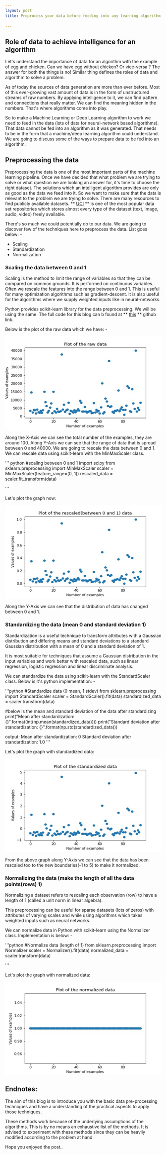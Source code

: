 ```yaml
---
layout: post
title: Preprocess your data before feeding into any learning algorithm to make it work awesome

---
```


## Role of data to achieve intelligence for an algorithm
Let's understand the importance of data for an algorithm with the example of egg and chicken. Can we have egg without chicken? Or vice-versa ? The answer for both the things is no!  Similar thing defines the roles of data and algorithm to solve a problem. 

As of today the sources of data generation are more than ever before. Most of this ever-growing vast amount of data is in the form of unstructured streams of raw numbers. By applying intelligence to it, we can find pattern and connections that really matter. We can find the meaning hidden in the numbers. That's where algorithms come into play.

So to make a Machine Learning or Deep Learning algorithm to work we need to feed in the data (lots of data for neural-network based algorithms). That data cannot be fed into an algorithm as it was generated. That needs to be in the form that a machine/deep learning algorithm could understand. We are going to discuss some of the ways to prepare data to be fed into an algorithm.

## Preprocessing the data
Preprocessing the data is one of the most important parts of the machine learning pipeline. Once we have decided that what problem we are trying to solve or what question we are looking an answer for, it's time to choose the right dataset. The solutions which an intelligent algorithm provides are only as good as the data we feed into it. So we want to make sure that the data is relevant to the problem we are trying to solve. There are many resources to find publicly available datasets. ** <a href = "http://archive.ics.uci.edu/ml/datasets.html">UCI</a> ** is one of the most popular data set repositories which stores almost every type of the dataset (text, image, audio, video) freely available.

There's so much we could potentially do to our data. We are going to discover few of the techniques here to preprocess the data. List goes below: - 
* Scaling
* Standardization
* Normalization

### Scaling the data between 0 and 1
Scaling is the method to limit the range of variables so that they can be compared on common grounds. It is performed on continuous variables. Often we rescale the features into the range between 0 and 1. This is useful for many optimization algorithms such as gradient-descent. It is also useful for the algorithms where we supply weighted inputs like in neural-networks.

Python provides scikit-learn library for the data preprocessing. We will be using the same. The full code for this blog can b found at ** <a href="https://github.com/amanpreetsingh459/blog-posts-code-repository/blob/master/2018-06-17-blog3-data-preprocessing.ipynb">this</a> ** github link.

Below is the plot of the raw data which we have: - 

<div class="imgcap">
<img src="/assets/images/blog3_data-preprocessing/raw_data.jpeg" width="600" height="300">
</div>

Along the X-Axis we can see the total number of the examples, they are around 100. Along Y-Axis we can see that the range of data that is spread between 0 and 40000. We are going to rescale the data between 0 and 1. We can rescale data using scikit-learn with the MinMaxScaler class.

''' python
#scaling between 0 and 1
import scipy
from sklearn.preprocessing import MinMaxScaler
scaler = MinMaxScaler(feature_range=(0, 1))
rescaled_data = scaler.fit_transform(data)

'''

Let's plot the graph now:

<div class="imgcap">
<img src="/assets/images/blog3_data-preprocessing/rescaled_data.jpeg" width="600" height="300">
</div>

Along the Y-Axis we can see that the distribution of data has changed between 0 and 1.

### Standardizing the data (mean 0 and standard deviation 1)

Standardization is a useful technique to transform attributes with a Gaussian distribution and differing means and standard deviations to a standard Gaussian distribution with a mean of 0 and a standard deviation of 1.

It is most suitable for techniques that assume a Gaussian distribution in the input variables and work better with rescaled data, such as linear regression, logistic regression and linear discriminate analysis.

We can standardize the data using scikit-learn with the StandardScaler class. Below is it's python implementation: - 

'''python
#Standardize data (0 mean, 1 stdev)
from sklearn.preprocessing import StandardScaler
scaler = StandardScaler().fit(data)
standardized_data = scaler.transform(data)

#below is the mean and standard deviation of the data after standardizing
print("Mean after standardization: {}".format(int(np.mean(standardized_data))))
print("Standard deviation after standardization: {}".format(np.std(standardized_data)))

output:
Mean after standardization: 0
Standard deviation after standardization: 1.0
'''

Let's plot the graph with standardized data:

<div class="imgcap">
<img src="/assets/images/blog3_data-preprocessing/standardized_data.jpeg" width="600" height="300">
</div>

From the above graph along Y-Axis we can see that the data has been rescaled too to the new boundaries(-1 to 5) to make it normalized.

### Normalizing the data (make the length of all the data points(rows)  1)

Normalizing a dataset refers to rescaling each observation (row) to have a length of 1 (called a unit norm in linear algebra).

This preprocessing can be useful for sparse datasets (lots of zeros) with attributes of varying scales and while using algorithms which takes weighted inputs such as neural networks.

We can normalize data in Python with scikit-learn using the Normalizer class. Implementation is below: -

'''python
#Normalize data (length of 1)
from sklearn.preprocessing import Normalizer
scaler = Normalizer().fit(data)
normalized_data = scaler.transform(data)

'''

Let's plot the graph with normalized data:

<div class="imgcap">
<img src="/assets/images/blog3_data-preprocessing/normalized_data.jpeg" width="600" height="300">
</div>


## Endnotes:

The aim of this blog is to introduce you with the basic data pre-processing techniques and have a understanding of the practical aspects to apply those techniques.

These methods work because of the underlying assumptions of the algorithms. This is by no means an exhaustive list of the methods. It is advised to experiment with these methods since they can be heavily modified according to the problem at hand.

Hope you enjoyed the post..
